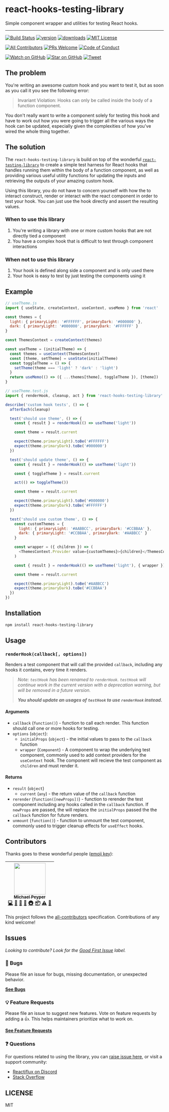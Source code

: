 # react-hooks-testing-library

Simple component wrapper and utilities for testing React hooks.

---

[![Build Status](https://img.shields.io/travis/mpeyper/react-hooks-testing-library.svg?style=flat-square)](https://travis-ci.org/mpeyper/react-hooks-testing-library)
[![version](https://img.shields.io/npm/v/react-hooks-testing-library.svg?style=flat-square)](https://www.npmjs.com/package/react-hooks-testing-library)
[![downloads](https://img.shields.io/npm/dm/react-hooks-testing-library.svg?style=flat-square)](http://www.npmtrends.com/react-hooks-testing-library)
[![MIT License](https://img.shields.io/npm/l/react-hooks-testing-library.svg?style=flat-square)](https://github.com/mpeyper/react-hooks-testing-library/blob/master/LICENSE.md)

[![All Contributors](https://img.shields.io/badge/all_contributors-1-orange.svg?style=flat-square)](#contributors)
[![PRs Welcome](https://img.shields.io/badge/PRs-welcome-brightgreen.svg?style=flat-square)](http://makeapullrequest.com)
[![Code of Conduct](https://img.shields.io/badge/code%20of-conduct-ff69b4.svg?style=flat-square)](https://github.com/mpeyper/react-hooks-testing-library/blob/master/CODE_OF_CONDUCT.md)

[![Watch on GitHub](https://img.shields.io/github/watchers/mpeyper/react-hooks-testing-library.svg?style=social)](https://github.com/mpeyper/react-hooks-testing-library/watchers)
[![Star on GitHub](https://img.shields.io/github/stars/mpeyper/react-hooks-testing-library.svg?style=social)](https://github.com/mpeyper/react-hooks-testing-library/stargazers)
[![Tweet](https://img.shields.io/twitter/url/https/github.com/mpeyper/react-hooks-testing-library.svg?style=social)](https://twitter.com/intent/tweet?text=Check%20out%20react-hooks-testing-library%20by%20%40mpeyper%20https%3A%2F%2Fgithub.com%2Fmpeyper%2Freact-hooks-testing-library%20%F0%9F%91%8D)

## The problem

You're writing an awesome custom hook and you want to test it, but as soon as you call it you see the following error:

> Invariant Violation: Hooks can only be called inside the body of a function component.

You don't really want to write a component solely for testing this hook and have to work out how you were going to trigger all the various ways the hook can be updated, especially given the complexities of how you've wired the whole thing together.

## The solution

The `react-hooks-testing-library` is build on top of the wonderful [`react-testing-library`](http://npm.im/react-testing-library) to create a simple test harness for React hooks that handles running them within the body of a function component, as well as providing various useful utility functions for updating the inputs and retrieving the outputs of your amazing custom hook.

Using this library, you do not have to concern yourself with how the to interact construct, render or interact with the react component in order to test your hook. You can just use the hook directly and assert the resulting values.

### When to use this library

1. You're writing a library with one or more custom hooks that are not directly tied a component
2. You have a complex hook that is difficult to test through component interactions

### When not to use this library

1. Your hook is defined along side a component and is only used there
2. Your hook is easy to test by just testing the components using it

## Example

```js
// useTheme.js
import { useState, createContext, useContext, useMemo } from 'react'

const themes = {
  light: { primaryLight: '#FFFFFF', primaryDark: '#000000' },
  dark: { primaryLight: '#000000', primaryDark: '#FFFFFF' }
}

const ThemesContext = createContext(themes)

const useTheme = (initialTheme) => {
  const themes = useContext(ThemesContext)
  const [theme, setTheme] = useState(initialTheme)
  const toggleTheme = () => {
    setTheme(theme === 'light' ? 'dark' : 'light')
  }
  return useMemo(() => ({ ...themes[theme], toggleTheme }), [theme])
}

// useTheme.test.js
import { renderHook, cleanup, act } from 'react-hooks-testing-library'

describe('custom hook tests', () => {
  afterEach(cleanup)

  test('should use theme', () => {
    const { result } = renderHook(() => useTheme('light'))

    const theme = result.current

    expect(theme.primaryLight).toBe('#FFFFFF')
    expect(theme.primaryDark).toBe('#000000')
  })

  test('should update theme', () => {
    const { result } = renderHook(() => useTheme('light'))

    const { toggleTheme } = result.current

    act(() => toggleTheme())

    const theme = result.current

    expect(theme.primaryLight).toBe('#000000')
    expect(theme.primaryDark).toBe('#FFFFFF')
  })

  test('should use custom theme', () => {
    const customThemes = {
      light: { primaryLight: '#AABBCC', primaryDark: '#CCBBAA' },
      dark: { primaryLight: '#CCBBAA', primaryDark: '#AABBCC' }
    }

    const wrapper = ({ children }) => (
      <ThemesContext.Provider value={customThemes}>{children}</ThemesContext.Provider>
    )

    const { result } = renderHook(() => useTheme('light'), { wrapper })

    const theme = result.current

    expect(theme.primaryLight).toBe('#AABBCC')
    expect(theme.primaryDark).toBe('#CCBBAA')
  })
})
```

## Installation

```sh
npm install react-hooks-testing-library
```

## Usage

### `renderHook(callback[, options])`

Renders a test component that will call the provided `callback`, including any hooks it contains, every time it renders.

> _Note: `testHook` has been renamed to `renderHook`. `testHook` will continue work in the current version with a deprecation warning, but will be removed in a future version._
>
> **_You should update an usages of `testHook` to use `renderHook` instead._**

#### Arguments

- `callback` (`function()`) - function to call each render. This function should call one or more hooks for testing.
- `options` (`object`):
  - `initialProps` (`object`) - the initial values to pass to the `callback` function
  - `wrapper` (`Component`) - A component to wrap the underlying test component, commonly used to add context providers for the `useContext` hook. The component will recieve the test component as `children` and must render it.

#### Returns

- `result` (`object`)
  - `current` (`any`) - the return value of the `callback` function
- `rerender` (`function([newProps])`) - function to rerender the test component including any hooks called in the `callback` function. If `newProps` are passed, the will replace the `initialProps` passed the the `callback` function for future renders.
- `unmount` (`function()`) - function to unmount the test component, commonly used to trigger cleanup effects for `useEffect` hooks.

## Contributors

Thanks goes to these wonderful people ([emoji key](https://github.com/kentcdodds/all-contributors#emoji-key)):

<!-- ALL-CONTRIBUTORS-LIST:START - Do not remove or modify this section -->
<!-- prettier-ignore -->
| [<img src="https://avatars0.githubusercontent.com/u/23029903?v=4" width="100px;"/><br /><sub><b>Michael Peyper</b></sub>](https://github.com/mpeyper)<br />[💻](https://github.com/mpeyper/react-hooks-testing-library/commits?author=mpeyper "Code") [🎨](#design-mpeyper "Design") [📖](https://github.com/mpeyper/react-hooks-testing-library/commits?author=mpeyper "Documentation") [🤔](#ideas-mpeyper "Ideas, Planning, & Feedback") [🚇](#infra-mpeyper "Infrastructure (Hosting, Build-Tools, etc)") [📦](#platform-mpeyper "Packaging/porting to new platform") [⚠️](https://github.com/mpeyper/react-hooks-testing-library/commits?author=mpeyper "Tests") [🔧](#tool-mpeyper "Tools") |
| :---: |

<!-- ALL-CONTRIBUTORS-LIST:END -->

This project follows the [all-contributors](https://github.com/kentcdodds/all-contributors) specification. Contributions of any kind welcome!

## Issues

_Looking to contribute? Look for the [Good First Issue](https://github.com/mpeyper/react-hooks-testing-library/issues?utf8=✓&q=is%3Aissue+is%3Aopen+sort%3Areactions-%2B1-desc+label%3A"good+first+issue"+)
label._

### 🐛 Bugs

Please file an issue for bugs, missing documentation, or unexpected behavior.

[**See Bugs**](https://github.com/mpeyper/react-hooks-testing-library/issues?q=is%3Aissue+is%3Aopen+label%3Abug+sort%3Acreated-desc)

### 💡 Feature Requests

Please file an issue to suggest new features. Vote on feature requests by adding
a 👍. This helps maintainers prioritize what to work on.

[**See Feature Requests**](https://github.com/mpeyper/react-hooks-testing-library/issues?q=is%3Aissue+sort%3Areactions-%2B1-desc+label%3Aenhancement+is%3Aopen)

### ❓ Questions

For questions related to using the library, you can [raise issue here](https://github.com/mpeyper/react-hooks-testing-library/issues/new), or visit a support community:

- [Reactiflux on Discord](https://www.reactiflux.com/)
- [Stack Overflow](https://stackoverflow.com/)

## LICENSE

MIT
